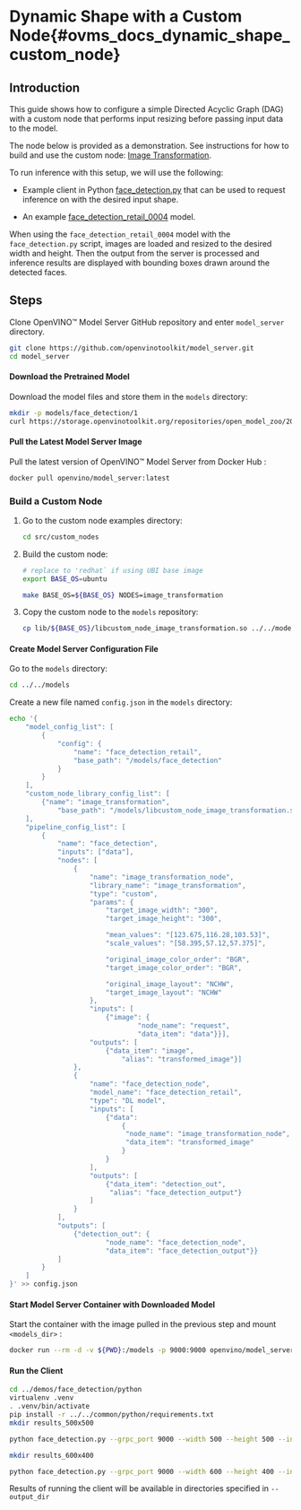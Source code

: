 # Dynamic Shape with a Custom Node{#ovms_docs_dynamic_shape_custom_node}

## Introduction
This guide shows how to configure a simple Directed Acyclic Graph (DAG) with a custom node that performs input resizing before passing input data to the model. 

The node below is provided as a demonstration. See instructions for how to build and use the custom node: [Image Transformation](https://github.com/openvinotoolkit/model_server/tree/releases/2023/3/src/custom_nodes/image_transformation).


To run inference with this setup, we will use the following:

- Example client in Python [face_detection.py](https://github.com/openvinotoolkit/model_server/blob/releases/2023/3/demos/face_detection/python/face_detection.py) that can be used to request inference on with the desired input shape.

- An example [face_detection_retail_0004](https://docs.openvinotoolkit.org/2021.4/omz_models_model_face_detection_retail_0004.html) model.

When using the `face_detection_retail_0004` model with the `face_detection.py` script, images are loaded and resized to the desired width and height. Then the output from the server is processed and inference results are displayed with bounding boxes drawn around the detected faces. 

## Steps
Clone OpenVINO&trade; Model Server GitHub repository and enter `model_server` directory.
```bash
git clone https://github.com/openvinotoolkit/model_server.git
cd model_server
```

#### Download the Pretrained Model
Download the model files and store them in the `models` directory:
```bash
mkdir -p models/face_detection/1
curl https://storage.openvinotoolkit.org/repositories/open_model_zoo/2022.1/models_bin/3/face-detection-retail-0004/FP32/face-detection-retail-0004.bin https://storage.openvinotoolkit.org/repositories/open_model_zoo/2022.1/models_bin/3/face-detection-retail-0004/FP32/face-detection-retail-0004.xml -o models/face_detection/1/face-detection-retail-0004.bin -o models/face_detection/1/face-detection-retail-0004.xml
```

#### Pull the Latest Model Server Image
Pull the latest version of OpenVINO&trade; Model Server from Docker Hub :
```bash
docker pull openvino/model_server:latest
```

### Build a Custom Node

1. Go to the custom node examples directory:
    ```bash
    cd src/custom_nodes
    ``` 

3. Build the custom node:
    ```bash
    # replace to 'redhat` if using UBI base image
    export BASE_OS=ubuntu

    make BASE_OS=${BASE_OS} NODES=image_transformation
    ```

4. Copy the custom node to the `models` repository:
    ```bash
    cp lib/${BASE_OS}/libcustom_node_image_transformation.so ../../models/libcustom_node_image_transformation.so
    ```

#### Create Model Server Configuration File
Go to the `models` directory:
```bash
cd ../../models
```

Create a new file named `config.json` in the `models` directory:
```bash
echo '{
    "model_config_list": [
        {
            "config": {
                "name": "face_detection_retail",
                "base_path": "/models/face_detection"
            }
        }
    ],
    "custom_node_library_config_list": [
        {"name": "image_transformation",
            "base_path": "/models/libcustom_node_image_transformation.so"}
    ],
    "pipeline_config_list": [
        {
            "name": "face_detection",
            "inputs": ["data"],
            "nodes": [
                {
                    "name": "image_transformation_node",
                    "library_name": "image_transformation",
                    "type": "custom",
                    "params": {
                        "target_image_width": "300",
                        "target_image_height": "300",

                        "mean_values": "[123.675,116.28,103.53]",
                        "scale_values": "[58.395,57.12,57.375]",

                        "original_image_color_order": "BGR",
                        "target_image_color_order": "BGR",

                        "original_image_layout": "NCHW",
                        "target_image_layout": "NCHW"
                    },
                    "inputs": [
                        {"image": {
                                "node_name": "request",
                                "data_item": "data"}}],
                    "outputs": [
                        {"data_item": "image",
                            "alias": "transformed_image"}]
                },
                {
                    "name": "face_detection_node",
                    "model_name": "face_detection_retail",
                    "type": "DL model",
                    "inputs": [
                        {"data": 
                            {
                             "node_name": "image_transformation_node",
                             "data_item": "transformed_image"
                            }
                        }
                    ],
                    "outputs": [
                        {"data_item": "detection_out",
                         "alias": "face_detection_output"}
                    ]
                }
            ],
            "outputs": [
                {"detection_out": {
                        "node_name": "face_detection_node",
                        "data_item": "face_detection_output"}}
            ]
        }
    ]
}' >> config.json
```

#### Start Model Server Container with Downloaded Model
Start the container with the image pulled in the previous step and mount `<models_dir>` :
```bash
docker run --rm -d -v ${PWD}:/models -p 9000:9000 openvino/model_server:latest --config_path /models/config.json --port 9000
```

#### Run the Client
```bash
cd ../demos/face_detection/python
virtualenv .venv
. .venv/bin/activate
pip install -r ../../common/python/requirements.txt
mkdir results_500x500

python face_detection.py --grpc_port 9000 --width 500 --height 500 --input_images_dir ../../common/static/images/people --output_dir results_500x500 --model_name face_detection

mkdir results_600x400

python face_detection.py --grpc_port 9000 --width 600 --height 400 --input_images_dir ../../common/static/images/people --output_dir results_600x400 --model_name face_detection
```
Results of running the client will be available in directories specified in `--output_dir`
